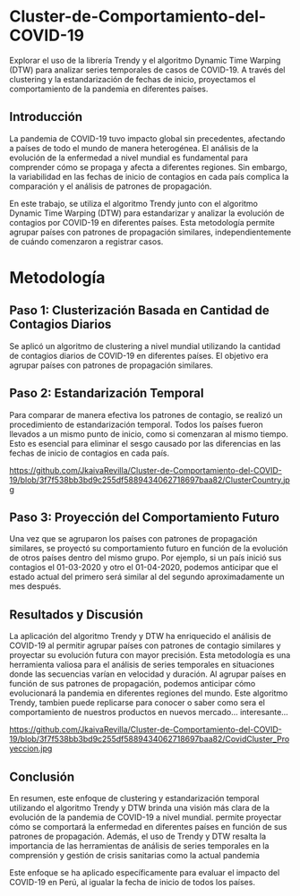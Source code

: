 # Cluster-de-Comportamiento-del-COVID-19
Explorar el uso de la librería Trendy y el algoritmo Dynamic Time Warping (DTW) para analizar series temporales de casos de COVID-19. A través del clustering y la estandarización de fechas de inicio, proyectamos el comportamiento de la pandemia en diferentes países.


## Introducción

La pandemia de COVID-19 tuvo impacto global sin precedentes, afectando a países de todo el mundo de manera heterogénea. El análisis de la evolución de la enfermedad a nivel mundial es fundamental para comprender cómo se propaga y afecta a diferentes regiones. Sin embargo, la variabilidad en las fechas de inicio de contagios en cada país complica la comparación y el análisis de patrones de propagación.

En este trabajo, se utiliza el algoritmo Trendy junto con el algoritmo Dynamic Time Warping (DTW) para estandarizar y analizar la evolución de contagios por COVID-19 en diferentes países. Esta metodología permite agrupar países con patrones de propagación similares, independientemente de cuándo comenzaron a registrar casos.

# Metodología

## Paso 1: Clusterización Basada en Cantidad de Contagios Diarios

Se aplicó un algoritmo de clustering a nivel mundial utilizando la cantidad de contagios diarios de COVID-19 en diferentes países. El objetivo era agrupar países con patrones de propagación similares.

## Paso 2: Estandarización Temporal

Para comparar de manera efectiva los patrones de contagio, se realizó un procedimiento de estandarización temporal. Todos los países fueron llevados a un mismo punto de inicio, como si comenzaran al mismo tiempo. Esto es esencial para eliminar el sesgo causado por las diferencias en las fechas de inicio de contagios en cada país.

https://github.com/JkaivaRevilla/Cluster-de-Comportamiento-del-COVID-19/blob/3f7f538bb3bd9c255df5889434062718697baa82/ClusterCountry.jpg

## Paso 3: Proyección del Comportamiento Futuro

Una vez que se agruparon los países con patrones de propagación similares, se proyectó su comportamiento futuro en función de la evolución de otros países dentro del mismo grupo. Por ejemplo, si un país inició sus contagios el 01-03-2020 y otro el 01-04-2020, podemos anticipar que el estado actual del primero será similar al del segundo aproximadamente un mes después.


## Resultados y Discusión

La aplicación del algoritmo Trendy y DTW ha enriquecido el análisis de COVID-19 al permitir agrupar países con patrones de contagio similares y proyectar su evolución futura con mayor precisión. Esta metodología es una herramienta valiosa para el análisis de series temporales en situaciones donde las secuencias varían en velocidad y duración. Al agrupar países en función de sus patrones de propagación, podemos anticipar cómo evolucionará la pandemia en diferentes regiones del mundo. Este algoritmo Trendy, tambien puede replicarse para conocer o saber como sera el comportamiento de nuestros productos en nuevos mercado... interesante...

https://github.com/JkaivaRevilla/Cluster-de-Comportamiento-del-COVID-19/blob/3f7f538bb3bd9c255df5889434062718697baa82/CovidCluster_Proyeccion.jpg

## Conclusión

En resumen, este enfoque de clustering y estandarización temporal utilizando el algoritmo Trendy y DTW brinda una visión más clara de la evolución de la pandemia de COVID-19 a nivel mundial. permite proyectar cómo se comportará la enfermedad en diferentes países en función de sus patrones de propagación. Además, el uso de Trendy y DTW resalta la importancia de las herramientas de análisis de series temporales en la comprensión y gestión de crisis sanitarias como la actual pandemia

Este enfoque se ha aplicado específicamente para evaluar el impacto del COVID-19 en Perú, al igualar la fecha de inicio de todos los países.


